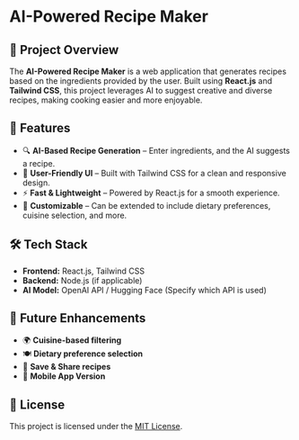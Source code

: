 # AI-Powered Recipe Maker

## 📌 Project Overview
The **AI-Powered Recipe Maker** is a web application that generates recipes based on the ingredients provided by the user. Built using **React.js** and **Tailwind CSS**, this project leverages AI to suggest creative and diverse recipes, making cooking easier and more enjoyable.

## 🚀 Features
- 🔍 **AI-Based Recipe Generation** – Enter ingredients, and the AI suggests a recipe.
- 🎨 **User-Friendly UI** – Built with Tailwind CSS for a clean and responsive design.
- ⚡ **Fast & Lightweight** – Powered by React.js for a smooth experience.
- 📌 **Customizable** – Can be extended to include dietary preferences, cuisine selection, and more.

## 🛠️ Tech Stack
- **Frontend:** React.js, Tailwind CSS
- **Backend:** Node.js (if applicable)
- **AI Model:** OpenAI API / Hugging Face (Specify which API is used)

## 📌 Future Enhancements
- 🌍 **Cuisine-based filtering**
- 🍽️ **Dietary preference selection**
- 💾 **Save & Share recipes**
- 📱 **Mobile App Version**

## 📜 License
This project is licensed under the [MIT License](LICENSE).

